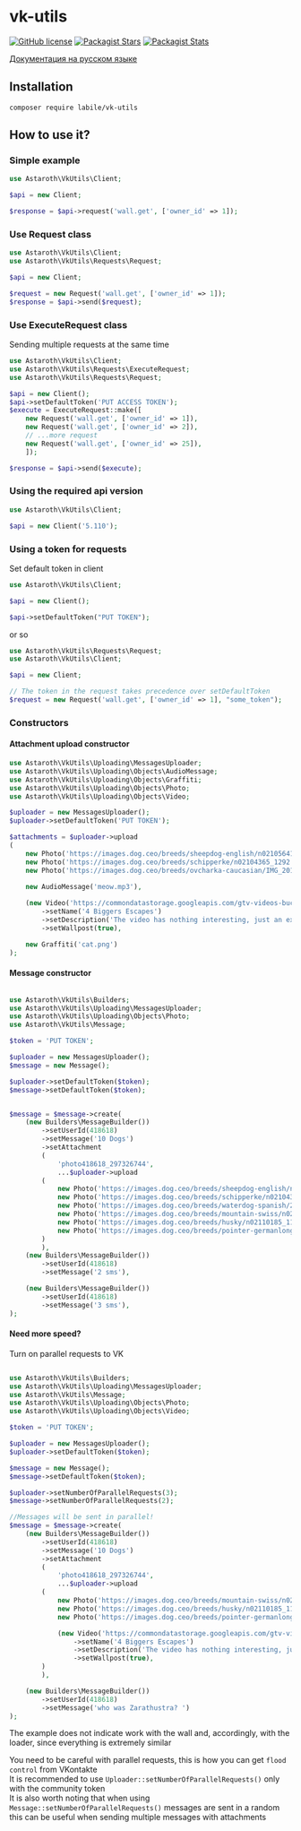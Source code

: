 # vk-utils

[![GitHub license](https://img.shields.io/badge/license-BSD-green.svg)](https://github.com/labi-le/vk-utils/blob/main/LICENSE)
[![Packagist Stars](https://img.shields.io/packagist/stars/labile/vk-utils)](https://packagist.org/packages/labile/vk-utils/stats)
[![Packagist Stats](https://img.shields.io/packagist/dt/labile/vk-utils)](https://packagist.org/packages/labile/vk-utils/stats)

[Документация на русском языке](https://github.com/labi-le/vk-utils/blob/main/README_RU.md)

## Installation

`composer require labile/vk-utils`

## How to use it?

### Simple example

```php
use Astaroth\VkUtils\Client;

$api = new Client;

$response = $api->request('wall.get', ['owner_id' => 1]);
```

### Use Request class

```php
use Astaroth\VkUtils\Client;
use Astaroth\VkUtils\Requests\Request;

$api = new Client;

$request = new Request('wall.get', ['owner_id' => 1]);
$response = $api->send($request);
```

### Use ExecuteRequest class

Sending multiple requests at the same time

```php
use Astaroth\VkUtils\Client;
use Astaroth\VkUtils\Requests\ExecuteRequest;
use Astaroth\VkUtils\Requests\Request;

$api = new Client();
$api->setDefaultToken('PUT ACCESS TOKEN');
$execute = ExecuteRequest::make([
    new Request('wall.get', ['owner_id' => 1]),
    new Request('wall.get', ['owner_id' => 2]),
    // ...more request
    new Request('wall.get', ['owner_id' => 25]),
    ]);

$response = $api->send($execute);
```

### Using the required api version

```php
use Astaroth\VkUtils\Client;

$api = new Client('5.110');
```

### Using a token for requests

Set default token in client

```php
use Astaroth\VkUtils\Client;

$api = new Client();

$api->setDefaultToken("PUT TOKEN");
```

or so

```php
use Astaroth\VkUtils\Requests\Request;
use Astaroth\VkUtils\Client;

$api = new Client;

// The token in the request takes precedence over setDefaultToken
$request = new Request('wall.get', ['owner_id' => 1], "some_token");
```

### Constructors

#### Attachment upload constructor

```php
use Astaroth\VkUtils\Uploading\MessagesUploader;
use Astaroth\VkUtils\Uploading\Objects\AudioMessage;
use Astaroth\VkUtils\Uploading\Objects\Graffiti;
use Astaroth\VkUtils\Uploading\Objects\Photo;
use Astaroth\VkUtils\Uploading\Objects\Video;

$uploader = new MessagesUploader();
$uploader->setDefaultToken('PUT TOKEN');

$attachments = $uploader->upload
(
    new Photo('https://images.dog.ceo/breeds/sheepdog-english/n02105641_8701.jpg'),
    new Photo('https://images.dog.ceo/breeds/schipperke/n02104365_1292.jpg'),
    new Photo('https://images.dog.ceo/breeds/ovcharka-caucasian/IMG_20190528_194200.jpg'),

    new AudioMessage('meow.mp3'),
    
    (new Video('https://commondatastorage.googleapis.com/gtv-videos-bucket/sample/ForBiggerEscapes.mp4'))
        ->setName('4 Biggers Escapes')
        ->setDescription('The video has nothing interesting, just an example')
        ->setWallpost(true),

    new Graffiti('cat.png')
);
```

#### Message constructor

```php

use Astaroth\VkUtils\Builders;
use Astaroth\VkUtils\Uploading\MessagesUploader;
use Astaroth\VkUtils\Uploading\Objects\Photo;
use Astaroth\VkUtils\Message;

$token = 'PUT TOKEN';

$uploader = new MessagesUploader();
$message = new Message();

$uploader->setDefaultToken($token);
$message->setDefaultToken($token);


$message = $message->create(
    (new Builders\MessageBuilder())
        ->setUserId(418618)
        ->setMessage('10 Dogs')
        ->setAttachment
        (
            'photo418618_297326744',
            ...$uploader->upload
        (
            new Photo('https://images.dog.ceo/breeds/sheepdog-english/n02105641_8701.jpg'),
            new Photo('https://images.dog.ceo/breeds/schipperke/n02104365_1292.jpg'),
            new Photo('https://images.dog.ceo/breeds/waterdog-spanish/20190208_063211.jpg'),
            new Photo('https://images.dog.ceo/breeds/mountain-swiss/n02107574_2222.jpg'),
            new Photo('https://images.dog.ceo/breeds/husky/n02110185_11783.jpg'),
            new Photo('https://images.dog.ceo/breeds/pointer-germanlonghair/hans3.jpg'),
        )
        ),
    (new Builders\MessageBuilder())
        ->setUserId(418618)
        ->setMessage('2 sms'),

    (new Builders\MessageBuilder())
        ->setUserId(418618)
        ->setMessage('3 sms'),
);
```

#### Need more speed?

Turn on parallel requests to VK

```php

use Astaroth\VkUtils\Builders;
use Astaroth\VkUtils\Uploading\MessagesUploader;
use Astaroth\VkUtils\Message;
use Astaroth\VkUtils\Uploading\Objects\Photo;
use Astaroth\VkUtils\Uploading\Objects\Video;

$token = 'PUT TOKEN';

$uploader = new MessagesUploader();
$uploader->setDefaultToken($token);

$message = new Message();
$message->setDefaultToken($token);

$uploader->setNumberOfParallelRequests(3);
$message->setNumberOfParallelRequests(2);

//Messages will be sent in parallel!
$message = $message->create(
    (new Builders\MessageBuilder())
        ->setUserId(418618)
        ->setMessage('10 Dogs')
        ->setAttachment
        (
            'photo418618_297326744',
            ...$uploader->upload
        (
            new Photo('https://images.dog.ceo/breeds/mountain-swiss/n02107574_2222.jpg'),
            new Photo('https://images.dog.ceo/breeds/husky/n02110185_11783.jpg'),
            new Photo('https://images.dog.ceo/breeds/pointer-germanlonghair/hans3.jpg'),

            (new Video('https://commondatastorage.googleapis.com/gtv-videos-bucket/sample/ForBiggerEscapes.mp4'))
                ->setName('4 Biggers Escapes')
                ->setDescription('The video has nothing interesting, just an example')
                ->setWallpost(true),
        )
        ),

    (new Builders\MessageBuilder())
        ->setUserId(418618)
        ->setMessage('who was Zarathustra? ')
);
```
The example does not indicate work with the wall and, accordingly, with the loader, since everything is extremely similar

You need to be careful with parallel requests, this is how you can get `flood control` from VKontakte\
It is recommended to use `Uploader::setNumberOfParallelRequests()` only with the community token\
It is also worth noting that when using `Message::setNumberOfParallelRequests()` messages are sent in a random
this can be useful when sending multiple messages with attachments

